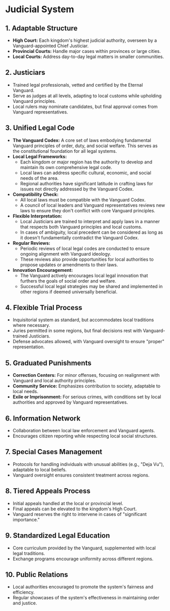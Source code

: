 # Judicial System

## 1. Adaptable Structure
- **High Court:** Each kingdom's highest judicial authority, overseen by a Vanguard-appointed Chief Justiciar.
- **Provincial Courts:** Handle major cases within provinces or large cities.
- **Local Courts:** Address day-to-day legal matters in smaller communities.

## 2. Justiciars
- Trained legal professionals, vetted and certified by the Eternal Vanguard.
- Serve as judges at all levels, adapting to local customs while upholding Vanguard principles.
- Local rulers may nominate candidates, but final approval comes from Vanguard representatives.

## 3. Unified Legal Code
- **The Vanguard Codex:** A core set of laws embodying fundamental Vanguard principles of order, duty, and social welfare. This serves as the constitutional foundation for all legal systems.
- **Local Legal Frameworks:** 
  - Each kingdom or major region has the authority to develop and maintain its own comprehensive legal code.
  - Local laws can address specific cultural, economic, and social needs of the area.
  - Regional authorities have significant latitude in crafting laws for issues not directly addressed by the Vanguard Codex.
- **Compatibility Check:**
  - All local laws must be compatible with the Vanguard Codex.
  - A council of local leaders and Vanguard representatives reviews new laws to ensure they don't conflict with core Vanguard principles.
- **Flexible Interpretation:** 
  - Local Justiciars are trained to interpret and apply laws in a manner that respects both Vanguard principles and local customs.
  - In cases of ambiguity, local precedent can be considered as long as it doesn't fundamentally contradict the Vanguard Codex.
- **Regular Reviews:**
  - Periodic reviews of local legal codes are conducted to ensure ongoing alignment with Vanguard ideology.
  - These reviews also provide opportunities for local authorities to propose updates or amendments to their laws.
- **Innovation Encouragement:**
  - The Vanguard actively encourages local legal innovation that furthers the goals of social order and welfare.
  - Successful local legal strategies may be shared and implemented in other regions if deemed universally beneficial.

## 4. Flexible Trial Process
- Inquisitorial system as standard, but accommodates local traditions where necessary.
- Juries permitted in some regions, but final decisions rest with Vanguard-trained Justiciars.
- Defense advocates allowed, with Vanguard oversight to ensure "proper" representation.

## 5. Graduated Punishments
- **Correction Centers:** For minor offenses, focusing on realignment with Vanguard and local authority principles.
- **Community Service:** Emphasizes contribution to society, adaptable to local needs.
- **Exile or Imprisonment:** For serious crimes, with conditions set by local authorities and approved by Vanguard representatives.

## 6. Information Network
- Collaboration between local law enforcement and Vanguard agents.
- Encourages citizen reporting while respecting local social structures.

## 7. Special Cases Management
- Protocols for handling individuals with unusual abilities (e.g., "Deja Vu"), adaptable to local beliefs.
- Vanguard oversight ensures consistent treatment across regions.

## 8. Tiered Appeals Process
- Initial appeals handled at the local or provincial level.
- Final appeals can be elevated to the kingdom's High Court.
- Vanguard reserves the right to intervene in cases of "significant importance."

## 9. Standardized Legal Education
- Core curriculum provided by the Vanguard, supplemented with local legal traditions.
- Exchange programs encourage uniformity across different regions.

## 10. Public Relations
- Local authorities encouraged to promote the system's fairness and efficiency.
- Regular showcases of the system's effectiveness in maintaining order and justice.
